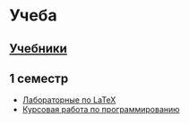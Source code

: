 # Учеба
[Учебники](https://github.com/StanleyStanMarsh/textbooks)
---
1 семестр
---
* [Лабораторные по LaTeX](https://github.com/StanleyStanMarsh/labs-tex-1st-term)
* [Курсовая работа по программированию](https://github.com/StanleyStanMarsh/course-1st-term)
